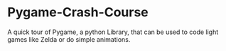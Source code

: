 # Pygame-Crash-Course
A quick tour of Pygame, a python Library, that can be used to code light games like Zelda or do simple animations.
